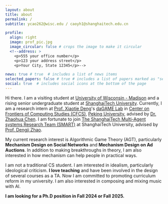 ```yaml
---
layout: about
title: about
permalink: /
subtitle: ycao262@wisc.edu / caoyh1@shanghaitech.edu.cn

profile:
  align: right
  image: prof_pic.jpg
  image_circular: false # crops the image to make it circular
  <!--address: >
    <p>555 your office number</p>
    <p>123 your address street</p>
    <p>Your City, State 12345</p>-->

news: true # true  # includes a list of news items
selected_papers: false # true # includes a list of papers marked as "selected={true}"
social: true  # includes social icons at the bottom of the page
---
```


Hi there. I am a visiting student at [University of Wisconsin - Madison](https://www.wisc.edu/) and a rising senior undergraduate student at [ShanghaiTech University](https://www.shanghaitech.edu.cn/eng/). Currently, I am a research intern at [Prof. Xiaotie Deng](https://cfcs.pku.edu.cn/english/people/faculty/xiaotiedeng/index.htm)'s [daGAME Lab](https://cfcs.pku.edu.cn/english/research/researchlabs/237314.htm) in [Center on Frontiers of Computing Studies (CFCS)](http://cfcs.pku.edu.cn/), [Peking University](https://english.pku.edu.cn/), advised by [Dr. Zhaohua Chen](https://daleczh.github.io/). I am fortunate to join [The ShanghaiTech Multi-Agent systems Research Team (SMART)](http://dengji-zhao.net/smart/index.html) at ShanghaiTech University, advised by [Prof. Dengji Zhao](http://dengji-zhao.net/). 

My current research interest is Algorithmic Game Theory (AGT), particularly **Mechanism Design on Social Networks** and **Mechanism Design on Ad Auctions**. In addition to making breakthroughs in theory, I am also interested in how mechanism can help people in practical ways. 

I am not a traditional CS student. I am interested in idealism, particularly ideological criticism. **I love teaching** and have been involved in the design of several courses as a TA. Now I am committed to promoting curriculum reform in my university. I am also interested in composing and mixing music with AI.

**I am looking for a Ph.D position in Fall 2024 or Fall 2025.**

<!--Write your biography here. Tell the world about yourself. Link to your favorite [subreddit](http://reddit.com). You can put a picture in, too. The code is already in, just name your picture `prof_pic.jpg` and put it in the `img/` folder.

Put your address / P.O. box / other info right below your picture. You can also disable any these elements by editing `profile` property of the YAML header of your `_pages/about.md`. Edit `_bibliography/papers.bib` and Jekyll will render your [publications page](/al-folio/publications/) automatically.

Link to your social media connections, too. This theme is set up to use [Font Awesome icons](http://fortawesome.github.io/Font-Awesome/) and [Academicons](https://jpswalsh.github.io/academicons/), like the ones below. Add your Facebook, Twitter, LinkedIn, Google Scholar, or just disable all of them.-->

